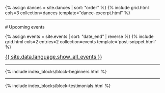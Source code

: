 {% assign dances = site.dances | sort: "order" %}
{% include grid.html cols=3 collection=dances template="dance-excerpt.html" %}


<div class="t50"><hr/></div>
# Upcoming events

{% assign events = site.events | sort: "date_end" | reverse %}
{% include grid.html cols=2 entries=2 collection=events template='post-snippet.html' %}
<div class="text-center t50">
  <a href="{{ site.baseurl }}/events"><big>{{ site.data.language.show_all_events }}</big></a>
</div>


<div class="t50"><hr/></div>

{% include index_blocks/block-beginners.html %}


<div class="t50"><hr/></div>

{% include index_blocks/block-testimonials.html %}

<!--
{% comment %}

## Latest articles

{% include grid.html cols=2 entries=2 collection=site.posts template='post-snippet.html' %}
<div class="text-center">
  <a href="blog"><big>{{ site.data.language.show_all_articles }}</big></a>
</div>

{% endcomment %}
-->
